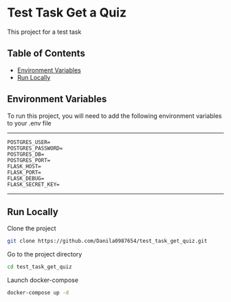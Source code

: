 # Test Task Get a Quiz
This project for a test task


## Table of Contents
- [Environment Variables](#environment-variables)
- [Run Locally](#run-locally)


## Environment Variables
To run this project, you will need to add the 
following environment variables 
to your .env file

***
    POSTGRES_USER=
    POSTGRES_PASSWORD=
    POSTGRES_DB=
    POSTGRES_PORT=
    FLASK_HOST=
    FLASK_PORT=
    FLASK_DEBUG=
    FLASK_SECRET_KEY=
***


## Run Locally
Clone the project

```bash
git clone https://github.com/Danila0987654/test_task_get_quiz.git
```

Go to the project directory

```bash
cd test_task_get_quiz
```

Launch docker-compose

```bash
docker-compose up -d
```